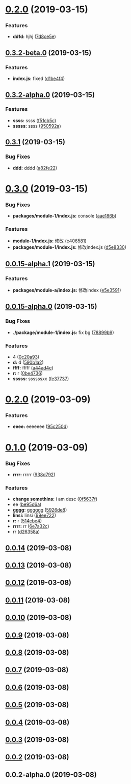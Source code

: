 # [0.2.0](http://h/compare/v0.3.2-beta.0...v0.2.0) (2019-03-15)


### Features

* **ddfd:** hjhj ([7d8ce5e](http://h/commits/7d8ce5e))



## [0.3.2-beta.0](http://h/compare/v0.3.2-alpha.0...v0.3.2-beta.0) (2019-03-15)


### Features

* **index.js:** fixed ([d1be4f4](http://h/commits/d1be4f4))



## [0.3.2-alpha.0](http://h/compare/v0.3.1...v0.3.2-alpha.0) (2019-03-15)


### Features

* **ssss:** ssss ([f51cb5c](http://h/commits/f51cb5c))
* **sssss:** ssss ([950592a](http://h/commits/950592a))



## [0.3.1](http://h/compare/v0.3.0...v0.3.1) (2019-03-15)


### Bug Fixes

* **ddd:** dddd ([a82fe22](http://h/commits/a82fe22))



# [0.3.0](http://h/compare/v0.0.15-alpha.1...v0.3.0) (2019-03-15)


### Bug Fixes

* **packages/module-1/index.js:** console ([aae186b](http://h/commits/aae186b))


### Features

* **module-1/index.js:** 修改 ([c406581](http://h/commits/c406581))
* **packages/module-1/index.js:** 修改index.js ([d5e8330](http://h/commits/d5e8330))



## [0.0.15-alpha.1](http://h/compare/v0.0.15-alpha.0...v0.0.15-alpha.1) (2019-03-15)


### Features

* **packages/module-a/index.js:** 修改index ([e5e3591](http://h/commits/e5e3591))



## [0.0.15-alpha.0](http://h/compare/v0.2.0...v0.0.15-alpha.0) (2019-03-15)


### Bug Fixes

* **./package/module-1/index.js:** fix bg ([78899b9](http://h/commits/78899b9))


### Features

* 4 ([0c20a93](http://h/commits/0c20a93))
* **d:** d ([590b1a2](http://h/commits/590b1a2))
* **ffff:** fffff ([a44ad4e](http://h/commits/a44ad4e))
* **r:** r ([0be4736](http://h/commits/0be4736))
* **sssss:** ssssssxx ([fe37737](http://h/commits/fe37737))



# [0.2.0](http://h/compare/v0.1.0...v0.2.0) (2019-03-09)


### Features

* **eeee:** eeeeeee ([95c250d](http://h/commits/95c250d))



# [0.1.0](http://h/compare/v0.0.14...v0.1.0) (2019-03-09)


### Bug Fixes

* **rrrr:** rrrrr ([938d792](http://h/commits/938d792))


### Features

* **change somethins:** i am desc ([0f5637f](http://h/commits/0f5637f))
* ee ([be95d6a](http://h/commits/be95d6a))
* **gggg:** gggggg ([5926de8](http://h/commits/5926de8))
* **linsi:** linsi ([99ee722](http://h/commits/99ee722))
* **r:** r ([514cbe4](http://h/commits/514cbe4))
* **rrrr:** rr ([6e7a32c](http://h/commits/6e7a32c))
* rr ([d26358a](http://h/commits/d26358a))



## [0.0.14](http://h/compare/v0.0.13...v0.0.14) (2019-03-08)



## [0.0.13](http://h/compare/v0.0.12...v0.0.13) (2019-03-08)



## [0.0.12](http://h/compare/v0.0.11...v0.0.12) (2019-03-08)



## [0.0.11](http://h/compare/v0.0.10...v0.0.11) (2019-03-08)



## [0.0.10](http://h/compare/v0.0.9...v0.0.10) (2019-03-08)



## [0.0.9](http://h/compare/v0.0.8...v0.0.9) (2019-03-08)



## [0.0.8](http://h/compare/v0.0.7...v0.0.8) (2019-03-08)



## [0.0.7](http://h/compare/v0.0.6...v0.0.7) (2019-03-08)



## [0.0.6](http://h/compare/v0.0.5...v0.0.6) (2019-03-08)



## [0.0.5](http://h/compare/v0.0.4...v0.0.5) (2019-03-08)



## [0.0.4](http://h/compare/v0.0.3...v0.0.4) (2019-03-08)



## [0.0.3](http://h/compare/v0.0.2...v0.0.3) (2019-03-08)



## [0.0.2](http://h/compare/v0.0.2-alpha.0...v0.0.2) (2019-03-08)



## 0.0.2-alpha.0 (2019-03-08)



